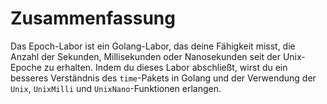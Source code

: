 # Zusammenfassung

Das Epoch-Labor ist ein Golang-Labor, das deine Fähigkeit misst, die Anzahl der Sekunden, Millisekunden oder Nanosekunden seit der Unix-Epoche zu erhalten. Indem du dieses Labor abschließt, wirst du ein besseres Verständnis des `time`-Pakets in Golang und der Verwendung der `Unix`, `UnixMilli` und `UnixNano`-Funktionen erlangen.
